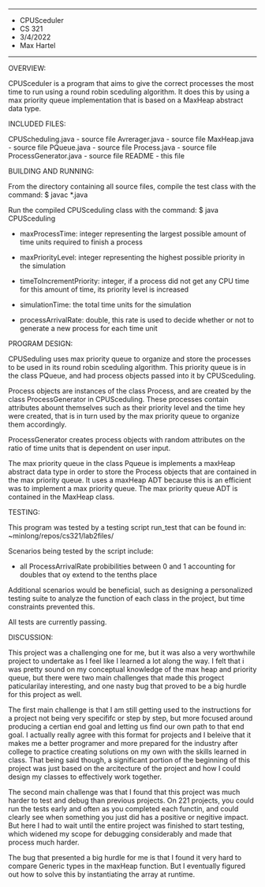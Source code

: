****************
* CPUSceduler
* CS 321
* 3/4/2022
* Max Hartel
**************** 

OVERVIEW:

 CPUSceduler is a program that aims to give the correct processes the most time to run using a round robin sceduling algorithm. It does this by using a max priority queue implementation that is based on a MaxHeap abstract data type. 


INCLUDED FILES:

 CPUScheduling.java - source file
 Avrerager.java - source file
 MaxHeap.java - source file
 PQueue.java - source file
 Process.java - source file
 ProcessGenerator.java - source file
 README - this file


BUILDING AND RUNNING:

 From the directory containing all source files, compile the test
 class with the command:
 $ javac *.java

 Run the compiled CPUSceduling class with the command:
 $ java CPUSceduling <maxProcessTime> <maxPriorityLevel> <timeToInceremntPriority> <simulationTime> <processArrivalRate>

 - maxProcessTime: integer representing the largest possible amount of time units required to finish a process
 - maxPriorityLevel: integer representing the highest possible priority in the simulation
 - timeToIncrementPriority: integer, if a process did not get any CPU time for this amount of time, its priority level is increased

 - simulationTime: the total time units for the simulation
 - processArrivalRate: double, this rate is used to decide whether or not to generate a new process for each time unit

 
 

PROGRAM DESIGN:

 CPUSeduling uses max priority queue to organize and store the processes to be used in its round robin sceduling algorithm.
 This priority queue is in the class PQueue, and had process objects passed into it by CPUSceduling. 

 Process objects are instances of the class Process, and are created by the class ProcessGenerator in CPUSceduling.
 These processes contain attributes abount themselves such as their priority level and the time hey were created, that is in turn used by the max priority queue to organize them accordingly. 

 ProcessGenerator creates process objects with random attributes on the ratio of time units that is dependent on user input. 

 The max priority queue in the class Pqueue is implements a maxHeap abstract data type in order to store the Process objects that are contained in the max priority queue. It uses a maxHeap ADT because this is an efficient was to implement a max priority queue. The max priority queue ADT is contained in the MaxHeap class.


 

TESTING:

 This program was tested by a testing script run_test that can be found in:
 ~minlong/repos/cs321/lab2files/

 Scenarios being tested by the script include:
   - all ProcessArrivalRate probibilities between 0 and 1 accounting for doubles that oy extend to the tenths place
 
 Additional scenarios would be beneficial, such as designing a personalized testing suite to analyze the function of each class in the project, but time constraints prevented this.

 All tests are currently passing.


DISCUSSION:
 
 This project was a challenging one for me, but it was also a very worthwhile project to undertake as I feel like I learned a lot along the way. I felt that i was pretty sound on my conceptual knowledge of the max heap and priority queue, but there were two main challenges that made this progect paticularilay interesting, and one nasty bug that proved to be a big hurdle for this project as well. 

 The first main challenge is that I am still getting used to the instructions for a project not being very specififc or step by step, but more focused around producing a certian end goal and letting us find our own path to that end goal. I actually really agree with this format for projects and I beleive that it makes me a better programer and more prepared for the industry after college to practice creating solutions on my own with the skills learned in class. That being said though, a significant portion of the beginning of this project was just based on the arcitecture of the project and how I could design my classes to effectively work together. 

 The second main challenge was that I found that this project was much harder to test and debug than previous projects. On 221 projects, you could run the tests early and often as you completed each functin, and could clearly see when something you just did has a positive or negitive impact. But here I had to wait until the entire project was finished to start testing, which widened my scope for debugging considerably and made that process much harder.

 The bug that presented a big hurdle for me is that I found it very hard to compare Generic types in the maxHeap function. But I eventually figured out how to solve this by instantiating the array at runtime. 